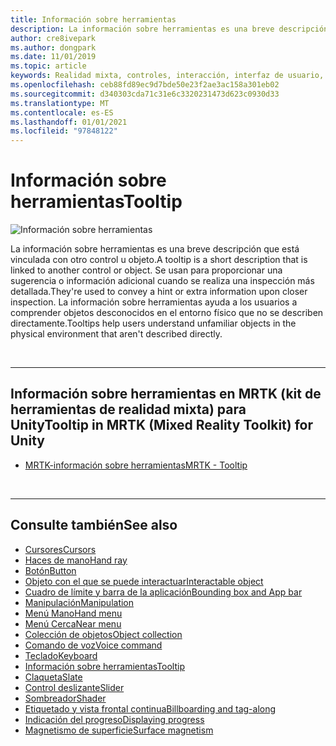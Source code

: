 ```yaml
---
title: Información sobre herramientas
description: La información sobre herramientas es una breve descripción que está vinculada con otro control u objeto.
author: cre8ivepark
ms.author: dongpark
ms.date: 11/01/2019
ms.topic: article
keywords: Realidad mixta, controles, interacción, interfaz de usuario, UX, auriculares de realidad mixta, auriculares de realidad mixta de Windows, auriculares de realidad virtual, HoloLens, información sobre herramientas, MRTK, kit de herramientas de realidad mixta
ms.openlocfilehash: ceb88fd89ec9d7bde50e23f2ae3ac158a301eb02
ms.sourcegitcommit: d340303cda71c31e6c3320231473d623c0930d33
ms.translationtype: MT
ms.contentlocale: es-ES
ms.lasthandoff: 01/01/2021
ms.locfileid: "97848122"
---
```

# <a name="tooltip"></a><span data-ttu-id="a2624-104">Información sobre herramientas</span><span class="sxs-lookup"><span data-stu-id="a2624-104">Tooltip</span></span>

![Información sobre herramientas](images/UX_Hero_Tooltip.jpg)

<span data-ttu-id="a2624-106">La información sobre herramientas es una breve descripción que está vinculada con otro control u objeto.</span><span class="sxs-lookup"><span data-stu-id="a2624-106">A tooltip is a short description that is linked to another control or object.</span></span> <span data-ttu-id="a2624-107">Se usan para proporcionar una sugerencia o información adicional cuando se realiza una inspección más detallada.</span><span class="sxs-lookup"><span data-stu-id="a2624-107">They're used to convey a hint or extra information upon closer inspection.</span></span> <span data-ttu-id="a2624-108">La información sobre herramientas ayuda a los usuarios a comprender objetos desconocidos en el entorno físico que no se describen directamente.</span><span class="sxs-lookup"><span data-stu-id="a2624-108">Tooltips help users understand unfamiliar objects in the physical environment that aren't described directly.</span></span> 

<br>

---

## <a name="tooltip-in-mrtk-mixed-reality-toolkit-for-unity"></a><span data-ttu-id="a2624-109">Información sobre herramientas en MRTK (kit de herramientas de realidad mixta) para Unity</span><span class="sxs-lookup"><span data-stu-id="a2624-109">Tooltip in MRTK (Mixed Reality Toolkit) for Unity</span></span>

* [<span data-ttu-id="a2624-110">MRTK-información sobre herramientas</span><span class="sxs-lookup"><span data-stu-id="a2624-110">MRTK - Tooltip</span></span>](https://microsoft.github.io/MixedRealityToolkit-Unity/Documentation/README_Tooltip.html)

<br>

---

## <a name="see-also"></a><span data-ttu-id="a2624-111">Consulte también</span><span class="sxs-lookup"><span data-stu-id="a2624-111">See also</span></span>

* [<span data-ttu-id="a2624-112">Cursores</span><span class="sxs-lookup"><span data-stu-id="a2624-112">Cursors</span></span>](cursors.md)
* [<span data-ttu-id="a2624-113">Haces de mano</span><span class="sxs-lookup"><span data-stu-id="a2624-113">Hand ray</span></span>](point-and-commit.md)
* [<span data-ttu-id="a2624-114">Botón</span><span class="sxs-lookup"><span data-stu-id="a2624-114">Button</span></span>](button.md)
* [<span data-ttu-id="a2624-115">Objeto con el que se puede interactuar</span><span class="sxs-lookup"><span data-stu-id="a2624-115">Interactable object</span></span>](interactable-object.md)
* [<span data-ttu-id="a2624-116">Cuadro de límite y barra de la aplicación</span><span class="sxs-lookup"><span data-stu-id="a2624-116">Bounding box and App bar</span></span>](app-bar-and-bounding-box.md)
* [<span data-ttu-id="a2624-117">Manipulación</span><span class="sxs-lookup"><span data-stu-id="a2624-117">Manipulation</span></span>](direct-manipulation.md)
* [<span data-ttu-id="a2624-118">Menú Mano</span><span class="sxs-lookup"><span data-stu-id="a2624-118">Hand menu</span></span>](hand-menu.md)
* [<span data-ttu-id="a2624-119">Menú Cerca</span><span class="sxs-lookup"><span data-stu-id="a2624-119">Near menu</span></span>](near-menu.md)
* [<span data-ttu-id="a2624-120">Colección de objetos</span><span class="sxs-lookup"><span data-stu-id="a2624-120">Object collection</span></span>](object-collection.md)
* [<span data-ttu-id="a2624-121">Comando de voz</span><span class="sxs-lookup"><span data-stu-id="a2624-121">Voice command</span></span>](voice-input.md)
* [<span data-ttu-id="a2624-122">Teclado</span><span class="sxs-lookup"><span data-stu-id="a2624-122">Keyboard</span></span>](keyboard.md)
* [<span data-ttu-id="a2624-123">Información sobre herramientas</span><span class="sxs-lookup"><span data-stu-id="a2624-123">Tooltip</span></span>](tooltip.md)
* [<span data-ttu-id="a2624-124">Claqueta</span><span class="sxs-lookup"><span data-stu-id="a2624-124">Slate</span></span>](slate.md)
* [<span data-ttu-id="a2624-125">Control deslizante</span><span class="sxs-lookup"><span data-stu-id="a2624-125">Slider</span></span>](slider.md)
* [<span data-ttu-id="a2624-126">Sombreador</span><span class="sxs-lookup"><span data-stu-id="a2624-126">Shader</span></span>](shader.md)
* [<span data-ttu-id="a2624-127">Etiquetado y vista frontal continua</span><span class="sxs-lookup"><span data-stu-id="a2624-127">Billboarding and tag-along</span></span>](billboarding-and-tag-along.md)
* [<span data-ttu-id="a2624-128">Indicación del progreso</span><span class="sxs-lookup"><span data-stu-id="a2624-128">Displaying progress</span></span>](progress.md)
* [<span data-ttu-id="a2624-129">Magnetismo de superficie</span><span class="sxs-lookup"><span data-stu-id="a2624-129">Surface magnetism</span></span>](surface-magnetism.md)
